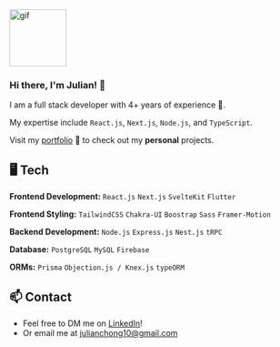 <img src="https://media.tenor.com/YHKdlpTduMQAAAAi/im-free-cute.gif" alt="gif" width="100"/>

### Hi there, I'm Julian! 👋

I am a full stack developer with 4+ years of experience 🚀.

My expertise include `React.js`, `Next.js`, `Node.js`, and `TypeScript`.

Visit my [portfolio](https://julianchong.com/) 📂 to check out my **personal** projects.

## 🖥️ Tech

**Frontend Development:** `React.js` `Next.js` `SvelteKit` `Flutter`

**Frontend Styling:** `TailwindCSS` `Chakra-UI` `Boostrap` `Sass` `Framer-Motion`

**Backend Development:** `Node.js` `Express.js` `Nest.js` `tRPC`

**Database:**  `PostgreSQL` `MySQL` `Firebase`

**ORMs:**  `Prisma` `Objection.js / Knex.js` `typeORM`

## 📫 Contact
- Feel free to DM me on [LinkedIn](https://www.linkedin.com/in/julianchong-/)!
- Or email me at julianchong10@gmail.com
